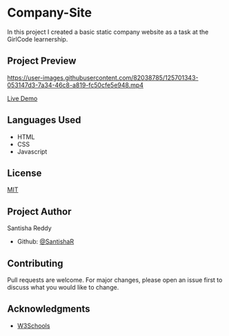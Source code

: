 # Company-Site

In this project I created a basic static company website as a task at the GirlCode learnership.

## Project Preview

<https://user-images.githubusercontent.com/82038785/125701343-053147d3-7a34-46c8-a819-fc50cfe5e948.mp4>

[Live Demo](https://raw.githack.com/SantishaR/Company-Site/master/index.html)

## Languages Used

- HTML
- CSS
- Javascript

## License

[MIT](https://choosealicense.com/licenses/mit/)

## Project Author

Santisha Reddy

- Github: [@SantishaR](https://github.com/SantishaR)

## Contributing

Pull requests are welcome. For major changes, please open an issue first to discuss what you would like to change.

## Acknowledgments

- [W3Schools](https://www.w3schools.com/)
